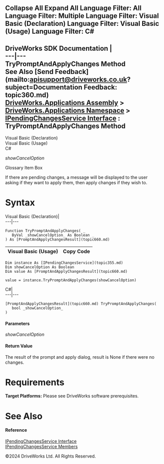        

 Collapse All Expand All  Language Filter: All  Language Filter: Multiple  Language Filter: Visual Basic (Declaration) Language Filter: Visual Basic (Usage) Language Filter: C#  
---  
DriveWorks SDK Documentation  |   
---|---  
TryPromptAndApplyChanges Method   
See Also [Send Feedback](mailto:apisupport@driveworks.co.uk?subject=Documentation Feedback: topic360.md)  
[DriveWorks.Applications Assembly](topic13.md) > [DriveWorks.Applications Namespace](topic16.md) > [IPendingChangesService Interface](topic355.md) : TryPromptAndApplyChanges Method  
---  
  
Visual Basic (Declaration)    
Visual Basic (Usage)    
C# 

_showCancelOption_
    

Glossary Item Box

If there are pending changes, a message will be displayed to the user asking if they want to apply them, then apply changes if they wish to. 

# Syntax

Visual Basic (Declaration)|   
---|---  
      
    
    Function TryPromptAndApplyChanges( _
       ByVal _showCancelOption_ As Boolean _
    ) As [PromptAndApplyChangesResult](topic660.md)  
  
Visual Basic (Usage)| Copy Code  
---|---  
      
    
    Dim instance As [IPendingChangesService](topic355.md)
    Dim showCancelOption As Boolean
    Dim value As [PromptAndApplyChangesResult](topic660.md)
     
    value = instance.TryPromptAndApplyChanges(showCancelOption)  
  
C#|   
---|---  
      
    
    [PromptAndApplyChangesResult](topic660.md) TryPromptAndApplyChanges( 
       bool _showCancelOption_
    )  
  
#### Parameters

 _showCancelOption_
    

#### Return Value

The result of the prompt and apply dialog, result is None if there were no changes.

# Requirements

**Target Platforms:** Please see DriveWorks software prerequisites.

# See Also

#### Reference

[IPendingChangesService Interface](topic355.md)   
[IPendingChangesService Members](topic356.md)

©2024 DriveWorks Ltd. All Rights Reserved.
